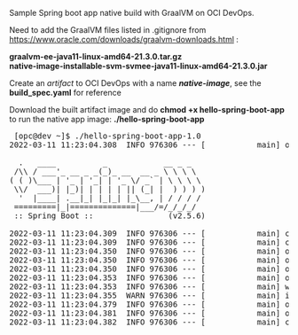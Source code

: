 Sample Spring boot app native build with GraalVM on OCI DevOps. 
<p>
Need to add the GraalVM files listed in .gitignore from <a href="https://www.oracle.com/downloads/graalvm-downloads.html">https://www.oracle.com/downloads/graalvm-downloads.html</a> :
<p>
<b>graalvm-ee-java11-linux-amd64-21.3.0.tar.gz</b>
<br>
<b>native-image-installable-svm-svmee-java11-linux-amd64-21.3.0.jar</b>
<p>
  Create an <i>artifact</i> to OCI DevOps with a name <b><i>native-image</i></b>, see the <b>build_spec.yaml</b> for reference
<p>
Download the built artifact image and do <b>chmod +x hello-spring-boot-app</b>
to run the native app image: <b>./hello-spring-boot-app</b>
<p>

 <pre>
 [opc@dev ~]$ ./hello-spring-boot-app-1.0
2022-03-11 11:23:04.308  INFO 976306 --- [           main] o.s.nativex.NativeListener               : This application is bootstrapped with code generated with Spring AOT

  .   ____          _            __ _ _
 /\\ / ___'_ __ _ _(_)_ __  __ _ \ \ \ \
( ( )\___ | '_ | '_| | '_ \/ _` | \ \ \ \
 \\/  ___)| |_)| | | | | || (_| |  ) ) ) )
  '  |____| .__|_| |_|_| |_\__, | / / / /
 =========|_|==============|___/=/_/_/_/
 :: Spring Boot ::                (v2.5.6)

2022-03-11 11:23:04.309  INFO 976306 --- [           main] c.o.g.d.h.HelloSpringBootAppApplication  : Starting HelloSpringBootAppApplication using Java 11.0.13 on dev with PID 976306 (/home/opc/hello-spring-boot-app-1.0 started by opc in /home/opc)
2022-03-11 11:23:04.309  INFO 976306 --- [           main] c.o.g.d.h.HelloSpringBootAppApplication  : No active profile set, falling back to default profiles: default
2022-03-11 11:23:04.350  INFO 976306 --- [           main] o.s.b.w.embedded.tomcat.TomcatWebServer  : Tomcat initialized with port(s): 8080 (http)
2022-03-11 11:23:04.350  INFO 976306 --- [           main] o.apache.catalina.core.StandardService   : Starting service [Tomcat]
2022-03-11 11:23:04.350  INFO 976306 --- [           main] org.apache.catalina.core.StandardEngine  : Starting Servlet engine: [Apache Tomcat/9.0.54]
2022-03-11 11:23:04.353  INFO 976306 --- [           main] o.a.c.c.C.[Tomcat].[localhost].[/]       : Initializing Spring embedded WebApplicationContext
2022-03-11 11:23:04.353  INFO 976306 --- [           main] w.s.c.ServletWebServerApplicationContext : Root WebApplicationContext: initialization completed in 44 ms
2022-03-11 11:23:04.355  WARN 976306 --- [           main] i.m.c.i.binder.jvm.JvmGcMetrics          : GC notifications will not be available because MemoryPoolMXBeans are not provided by the JVM
2022-03-11 11:23:04.379  INFO 976306 --- [           main] o.s.b.a.e.web.EndpointLinksResolver      : Exposing 1 endpoint(s) beneath base path '/actuator'
2022-03-11 11:23:04.381  INFO 976306 --- [           main] o.s.b.w.embedded.tomcat.TomcatWebServer  : Tomcat started on port(s): 8080 (http) with context path ''
2022-03-11 11:23:04.382  INFO 976306 --- [           main] c.o.g.d.h.HelloSpringBootAppApplication  : Started HelloSpringBootAppApplication in 0.08 seconds (JVM running for 0.081)


 </pre>


